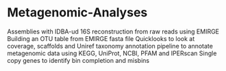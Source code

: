 # Metagenomic-Analyses
Assemblies with IDBA-ud
16S reconstruction from raw reads using EMIRGE
Building an OTU table from EMIRGE fasta file
Quicklooks to look at coverage, scaffolds and Uniref taxonomy
annotation pipeline to annotate metagenomic data using KEGG, UniProt, NCBI, PFAM and IPERscan
Single copy genes to identify bin completion and misbins
